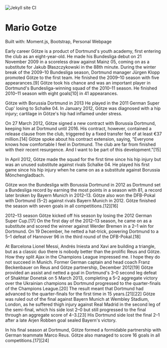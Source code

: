 ![Jekyll site CI](https://github.com/andrewchoi5/andrewchoi5/workflows/Jekyll%20site%20CI/badge.svg?branch=master)

# Mario Gotze

Built with: Moment.js, Bootstrap,  Personal Webpage

Early career
Götze is a product of Dortmund's youth academy, first entering the club as an eight-year-old. He made his Bundesliga debut on 21 November 2009 in a scoreless draw against Mainz 05, coming on as a substitute for Jakub Błaszczykowski in the 88th minute. During the winter break of the 2009–10 Bundesliga season, Dortmund manager Jürgen Klopp promoted Götze to the first team. He finished the 2009–10 season with five appearances.[9] Götze took his chance and was an important player in Dortmund's Bundesliga-winning squad of the 2010–11 season. He finished 2010–11 season with eight goals[10] in 41 appearances.


Götze with Borussia Dortmund in 2013
He played in the 2011 German Super Cup' losing to Schalke 04. In January 2012, Götze was diagnosed with a hip injury; cartilage in Götze's hip had inflamed under stress.

On 27 March 2012, Götze signed a new contract with Borussia Dortmund, keeping him at Dortmund until 2016. His contract, however, contained a release clause from the club, triggered by a fixed transfer fee of at least €37 million.[14] Götze spoke about his contract extension, saying, "Everyone knows how comfortable I feel in Dortmund. The club are far from finished with their recent resurgence. And I want to be part of this development."[15]

In April 2012, Götze made the squad for the first time since his hip injury but was an unused substitute against rivals Schalke 04. He played his first game since his hip injury when he came on as a substitute against Borussia Mönchengladbach.

Götze won the Bundesliga with Borussia Dortmund in 2012 as Dortmund set a Bundesliga record by earning the most points in a season with 81, a record later broken by Bayern Munich in 2012–13. Götze also won the DFB-Pokal with Dortmund (5–2) against rivals Bayern Munich in 2012. Götze finished the season with seven goals in all competitions.[12][16]

2012–13 season
Götze kicked off his season by losing the 2012 German Super Cup.[17] On the first day of the 2012–13 season, he came on as a substitute and scored the winner against Werder Bremen in a 2–1 win for Dortmund. On 19 December, he netted a hat-trick, powering Dortmund to a 5–1 defeat of Hannover 96 in the third round of the DFB-Pokal.[18]

At Barcelona Lionel Messi, Andrés Iniesta and Xavi are building a triangle, but as a classic duo there is nobody better than the prolific Reus and Götze. How they split Ajax in the Champions League impressed me. I hope they do not succeed in Munich.
Former German captain and head coach Franz Beckenbauer on Reus and Götze partnership, December 2012[19]
Götze provided an assist and netted a goal in Dortmund's 3–0 second leg defeat of Shakhtar Donetsk on 5 March 2013, completing a 5–2 aggregate victory over the Ukrainian champions as Dortmund progressed to the quarter-finals of the Champions League.[20] The result meant that Dortmund had advanced to the quarter-finals for the first time in 15 years.[21][22] Götze was ruled out of the final against Bayern Munich at Wembley Stadium, London, as he suffered thigh injury against Real Madrid in the second leg of the semi-final, which his side lost 2–0 but still progressed to the final through an aggregate score of 4–3.[23] His Dortmund side lost the final 2–1 after a late Arjen Robben goal sealed Bayern's victory.

In his final season at Dortmund, Götze formed a formidable partnership with German teammate Marco Reus. Götze also managed to score 16 goals in all competitions.[17][24]
